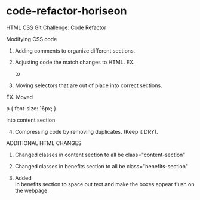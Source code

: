 # code-refactor-horiseon
HTML CSS Git Challenge: Code Refactor

Modifying CSS code

1. Adding comments to organize different sections.

2. Adjusting code the match changes to HTML. EX. <div> to <nav>

3. Moving selectors that are out of place into correct sections. 

EX. Moved 

p {
    font-size: 16px;
}

into content section


4. Compressing code by removing duplicates. (Keep it DRY).

ADDITIONAL HTML CHANGES

1. Changed classes in content section to all be class="content-section"

2. Changed classes in benefits section to all be class="benefits-section"

3. Added </br> in benefits section to space out text and make the boxes appear flush on the webpage.